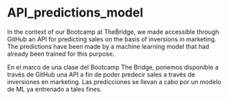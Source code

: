 # API_predictions_model

In the context of our Bootcamp at TheBridge, we made accessible through GitHub an API for predicting sales on the basis of inversions in marketing. The predictions have been made by a machine learning model that had already been trained for this purpose. 

En el marco de una clase del Bootcamp The Bridge, ponemos disponible a través de GitHub una API a fin de poder predecir sales a través de inversiones en marketing. Las predicciones se llevan a cabo por un modelo de ML ya entrenado a tales fines.
